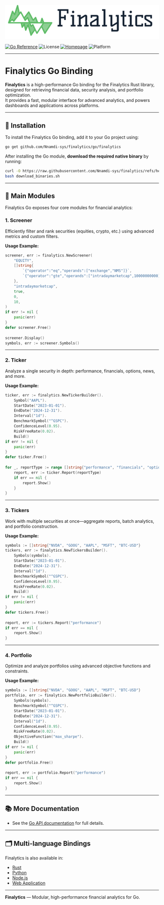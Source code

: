 ![Finalytics](https://github.com/Nnamdi-sys/finalytics/raw/main/logo-color.png)

[![Go Reference](https://pkg.go.dev/badge/github.com/Nnamdi-sys/finalytics/go/finalytics.svg)](https://pkg.go.dev/github.com/Nnamdi-sys/finalytics/go/finalytics)
![License](https://img.shields.io/crates/l/finalytics)
[![Homepage](https://img.shields.io/badge/homepage-finalytics.rs-blue)](https://finalytics.rs/)
![Platform](https://img.shields.io/badge/Platform-Windows%20%7C%20Linux%20%7C%20MacOS-brightgreen)

---

# Finalytics Go Binding

**Finalytics** is a high-performance Go binding for the Finalytics Rust library, designed for retrieving financial data, security analysis, and portfolio optimization.  
It provides a fast, modular interface for advanced analytics, and powers dashboards and applications across platforms.

---

## 🚀 Installation

To install the Finalytics Go binding, add it to your Go project using:

```bash
go get github.com/Nnamdi-sys/finalytics/go/finalytics
```

After installing the Go module, **download the required native binary** by running:
```bash
curl -O https://raw.githubusercontent.com/Nnamdi-sys/finalytics/refs/heads/main/go/download_binaries.sh
bash download_binaries.sh
```

---

## 🐹 Main Modules

Finalytics Go exposes four core modules for financial analytics:

### 1. Screener

Efficiently filter and rank securities (equities, crypto, etc.) using advanced metrics and custom filters.

**Usage Example:**
```go
screener, err := finalytics.NewScreener(
    "EQUITY",
    []string{
        `{"operator":"eq","operands":["exchange","NMS"]}`,
        `{"operator":"gte","operands":["intradaymarketcap",10000000000]}`,
    },
    "intradaymarketcap",
    true,
    0,
    10,
)
if err != nil {
    panic(err)
}
defer screener.Free()

screener.Display()
symbols, err := screener.Symbols()
```

---

### 2. Ticker

Analyze a single security in depth: performance, financials, options, news, and more.

**Usage Example:**
```go
ticker, err := finalytics.NewTickerBuilder().
    Symbol("AAPL").
    StartDate("2023-01-01").
    EndDate("2024-12-31").
    Interval("1d").
    BenchmarkSymbol("^GSPC").
    ConfidenceLevel(0.95).
    RiskFreeRate(0.02).
    Build()
if err != nil {
    panic(err)
}
defer ticker.Free()

for _, reportType := range []string{"performance", "financials", "options", "news"} {
    report, err := ticker.Report(reportType)
    if err == nil {
        report.Show()
    }
}
```

---

### 3. Tickers

Work with multiple securities at once—aggregate reports, batch analytics, and portfolio construction.

**Usage Example:**
```go
symbols := []string{"NVDA", "GOOG", "AAPL", "MSFT", "BTC-USD"}
tickers, err := finalytics.NewTickersBuilder().
    Symbols(symbols).
    StartDate("2023-01-01").
    EndDate("2024-12-31").
    Interval("1d").
    BenchmarkSymbol("^GSPC").
    ConfidenceLevel(0.95).
    RiskFreeRate(0.02).
    Build()
if err != nil {
    panic(err)
}
defer tickers.Free()

report, err := tickers.Report("performance")
if err == nil {
    report.Show()
}
```

---

### 4. Portfolio

Optimize and analyze portfolios using advanced objective functions and constraints.

**Usage Example:**
```go
symbols := []string{"NVDA", "GOOG", "AAPL", "MSFT", "BTC-USD"}
portfolio, err := finalytics.NewPortfolioBuilder().
    Symbols(symbols).
    BenchmarkSymbol("^GSPC").
    StartDate("2023-01-01").
    EndDate("2024-12-31").
    Interval("1d").
    ConfidenceLevel(0.95).
    RiskFreeRate(0.02).
    ObjectiveFunction("max_sharpe").
    Build()
if err != nil {
    panic(err)
}
defer portfolio.Free()

report, err := portfolio.Report("performance")
if err == nil {
    report.Show()
}
```

---

## 📚 More Documentation

- See the [Go API documentation](https://pkg.go.dev/github.com/Nnamdi-sys/finalytics/go/finalytics) for full details.

---

## 🗂️ Multi-language Bindings

Finalytics is also available in:
- [Rust](../../rust/README.md)
- [Python](../../python/README.md)
- [Node.js](../../js/README.md)
- [Web Application](../../web/README.md)

---

**Finalytics** — Modular, high-performance financial analytics for Go.
